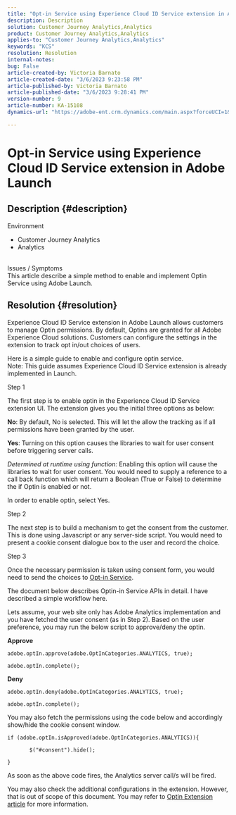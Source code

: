 ```yaml
---
title: "Opt-in Service using Experience Cloud ID Service extension in Adobe Launch"
description: Description
solution: Customer Journey Analytics,Analytics
product: Customer Journey Analytics,Analytics
applies-to: "Customer Journey Analytics,Analytics"
keywords: "KCS"
resolution: Resolution
internal-notes: 
bug: False
article-created-by: Victoria Barnato
article-created-date: "3/6/2023 9:23:58 PM"
article-published-by: Victoria Barnato
article-published-date: "3/6/2023 9:28:41 PM"
version-number: 9
article-number: KA-15108
dynamics-url: "https://adobe-ent.crm.dynamics.com/main.aspx?forceUCI=1&pagetype=entityrecord&etn=knowledgearticle&id=ffa47e30-65bc-ed11-83ff-6045bd006a22"

---
```

# Opt-in Service using Experience Cloud ID Service extension in Adobe Launch

## Description {#description}

Environment<br>
- Customer Journey Analytics
- Analytics



<br>Issues / Symptoms<br>
This article describe a simple method to enable and implement Optin Service using Adobe Launch.


## Resolution {#resolution}


Experience Cloud ID Service extension in Adobe Launch allows customers to manage Optin permissions. By default, Optins are granted for all Adobe Experience Cloud solutions. Customers can configure the settings in the extension to track opt in/out choices of users.

Here is a simple guide to enable and configure optin service.
<br>Note: This guide assumes Experience Cloud ID Service extension is already implemented in Launch.<br>


Step 1

The first step is to enable optin in the Experience Cloud ID Service extension UI. The extension gives you the initial three options as below:

<b>No</b>: By default, No is selected. This will let the allow the tracking as if all permissions have been granted by the user.

<b>Yes</b>: Turning on this option causes the libraries to wait for user consent before triggering server calls.

*Determined at runtime using function:* Enabling this option will cause the libraries to wait for user consent. You would need to supply a reference to a call back function which will return a Boolean (True or False) to determine the if Optin is enabled or not.

In order to enable optin, select Yes.



Step 2

The next step is to build a mechanism to get the consent from the customer. This is done using Javascript or any server-side script. You would need to present a cookie consent dialogue box to the user and record the choice.



Step 3

Once the necessary permission is taken using consent form, you would need to send the choices to [Opt-in Service](https://experienceleague.adobe.com/docs/id-service/using/implementation/opt-in-service/launch.html).

The document below describes Optin-in Service APIs in detail. I have described a simple workflow here.

Lets assume, your web site only has Adobe Analytics implementation and you have fetched the user consent (as in Step 2). Based on the user preference, you may run the below script to approve/deny the optin.

<b>Approve</b>


```
adobe.optIn.approve(adobe.OptInCategories.ANALYTICS, true);

adobe.optIn.complete();
```




<b>Deny</b>


```
adobe.optIn.deny(adobe.OptInCategories.ANALYTICS, true);

adobe.optIn.complete();
```




You may also fetch the permissions using the code below and accordingly show/hide the cookie consent window.


```
if (adobe.optIn.isApproved(adobe.OptInCategories.ANALYTICS)){

       $("#consent").hide();

}
```




As soon as the above code fires, the Analytics server call/s will be fired.

You may also check the additional configurations in the extension. However, that is out of scope of this document. You may refer to [Optin Extension article](https://experienceleague.adobe.com/docs/id-service/using/implementation/opt-in-service/launch.html) for more information.
